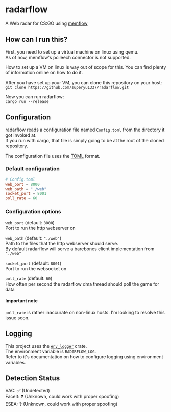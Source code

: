 # radarflow
A Web radar for CS:GO using [memflow](https://github.com/memflow/memflow)

## How can I run this?
First, you need to set up a virtual machine on linux using qemu.  
As of now, memflow's pcileech connector is not supported.

How to set up a VM on linux is way out of scope for this. You can find plenty of information online on how to do it.

After you have set up your VM, you can clone this repository on your host:  
`git clone https://github.com/superyu1337/radarflow.git`

Now you can run radarflow:  
`cargo run --release`


## Configuration
radarflow reads a configuration file named `Config.toml` from the directory it got invoked at.  
If you run with cargo, that file is simply going to be at the root of the cloned repository.

The configuration file uses the [TOML](https://toml.io/en/) format.


### Default configuration
```toml
# Config.toml
web_port = 8000
web_path = "./web"
socket_port = 8001
poll_rate = 60
```

### Configuration options
`web_port` (default: `8000`)  
Port to run the http webserver on

`web_path` (default: `"./web"`)  
Path to the files that the http webserver should serve.  
By default radarflow will serve a barebones client implementation from `"./web"`

`socket_port` (default: `8001`)  
Port to run the websocket on

`poll_rate` (default: `60`)  
How often per second the radarflow dma thread should poll the game for data

#### Important note
`poll_rate` is rather inaccurate on non-linux hosts. 
I'm looking to resolve this issue soon.

## Logging
This project uses the [`env_logger`](https://docs.rs/env_logger/0.10.0/env_logger/) crate.  
The environment variable is `RADARFLOW_LOG`.  
Refer to it's documentation on how to configure logging using environment variables.

## Detection Status
VAC: ✅ (Undetected)  
FaceIt: ❓ (Unknown, could work with proper spoofing)  
ESEA: ❓ (Unknown, could work with proper spoofing)  
